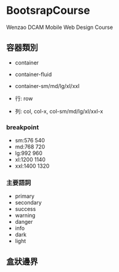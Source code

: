 # BootsrapCourse
Wenzao DCAM Mobile Web Design Course


## 容器類別

- container
- container-fluid
- container\-sm/md/lg/xl/xxl

- 行: row
- 列: col, col\-x, col\-sm/md/lg/xl/xxl\-x

### breakpoint

- sm:576 540
- md:768 720
- lg:992 960
- xl:1200 1140
- xxl:1400 1320

### 主要語詞

- primary
- secondary
- success
- warning
- danger
- info
- dark
- light

## 盒狀邊界

